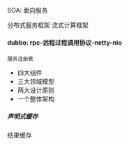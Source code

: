SOA: 面向服务

分布式服务框架
流式计算框架
	
#### dubbo: rpc-远程过程调用协议-netty-nio

	服务注册表
- 四大组件
- 三大领域模型
- 两大设计原则
- 一个整体架构

##### 声明式缓存

结果缓存